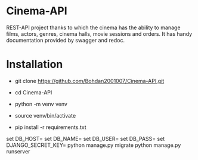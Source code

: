 # Cinema-API

REST-API project thanks to which the cinema has the ability to manage films, actors, genres, cinema halls, movie sessions and orders. It has handy documentation provided by swagger and redoc.

# Installation

- git clone https://github.com/Bohdan2001007/Cinema-API.git

- cd Cinema-API

- python -m venv venv

- source venv/bin/activate

- pip install -r requirements.txt

set DB_HOST=<your db hostname>
set DB_NAME=<your db name>
set DB_USER=<your db username>
set DB_PASS=<your db user password>
set DJANGO_SECRET_KEY=<your secret key>
python manage.py migrate
python manage.py runserver
